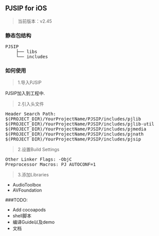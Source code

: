 ## PJSIP for iOS

> 当前版本：v2.45

### 静态包结构

<pre>
PJSIP
	├── libs
	└── includes
</pre>

### 如何使用

> 1.导入PJSIP

PJSIP加入到工程中.

> 2.引入头文件

<pre>
Header Search Path:
$(PROJECT_DIR)/YourProjectName/PJSIP/includes/pjlib
$(PROJECT_DIR)/YourProjectName/PJSIP/includes/pjlib-util
$(PROJECT_DIR)/YourProjectName/PJSIP/includes/pjmedia
$(PROJECT_DIR)/YourProjectName/PJSIP/includes/pjnath
$(PROJECT_DIR)/YourProjectName/PJSIP/includes/pjsip
</pre>

> 2.设置Build Settings

<pre>
Other Linker Flags: -ObjC
Preprocessor Macros: PJ_AUTOCONF=1
</pre>

> 3.添加Libraries

- AudioToolbox
- AVFoundation


###TODO: 

- Add cocoapods
- shell脚本
- 编译Guide以及demo
- 文档


